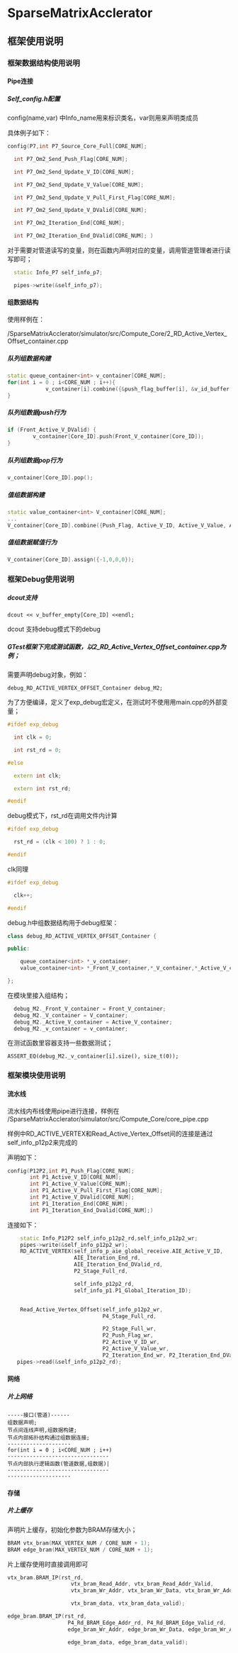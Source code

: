 

# SparseMatrixAcclerator

## 框架使用说明

### 框架数据结构使用说明

#### Pipe连接

##### Self_config.h配置

config(name,var) 中Info_name用来标识类名，var则用来声明类成员

具体例子如下：

```c++
config(P7,int P7_Source_Core_Full[CORE_NUM]; 

  int P7_Om2_Send_Push_Flag[CORE_NUM]; 

  int P7_Om2_Send_Update_V_ID[CORE_NUM]; 

  int P7_Om2_Send_Update_V_Value[CORE_NUM]; 

  int P7_Om2_Send_Update_V_Pull_First_Flag[CORE_NUM]; 

  int P7_Om2_Send_Update_V_DValid[CORE_NUM]; 

  int P7_Om2_Iteration_End[CORE_NUM]; 

  int P7_Om2_Iteration_End_DValid[CORE_NUM]; )
```

对于需要对管道读写的变量，则在函数内声明对应的变量，调用管道管理者进行读写即可；

```c++
  static Info_P7 self_info_p7;

  pipes->write(&self_info_p7);
```

#### 组数据结构

使用样例在：

/SparseMatrixAcclerator/simulator/src/Compute_Core/2_RD_Active_Vertex_Offset_container.cpp

##### 队列组数据构建

```cpp
static queue_container<int> v_container[CORE_NUM];
for(int i = 0 ; i<CORE_NUM ; i++){
            v_container[i].combine({&push_flag_buffer[i], &v_id_buffer[i], &v_value_buffer[i],&pull_first_flag_buffer[i]});
}
```

##### 队列组数据push行为

```cpp
if (Front_Active_V_DValid) {
        v_container[Core_ID].push(Front_V_container[Core_ID]);
}
```

##### 队列组数据pop行为

```cpp
v_container[Core_ID].pop();
```



##### 值组数据构建

```cpp
static value_container<int> V_container[CORE_NUM];
...
V_container[Core_ID].combine({Push_Flag, Active_V_ID, Active_V_Value, Active_V_Pull_First_Flag});
```

##### 值组数据赋值行为

```cpp
V_container[Core_ID].assign({-1,0,0,0});
```





### 框架Debug使用说明

##### dcout支持

`dcout << v_buffer_empty[Core_ID] <<endl;`

dcout 支持debug模式下的debug

##### GTest框架下完成测试函数，以2_RD_Active_Vertex_Offset_container.cpp为例；

需要声明debug对象，例如：

`debug_RD_ACTIVE_VERTEX_OFFSET_Container debug_M2;`

为了方便编译，定义了exp_debug宏定义，在测试时不使用用main.cpp的外部变量；

```cpp
#ifdef exp_debug

  int clk = 0;

  int rst_rd = 0;

#else

  extern int clk;

  extern int rst_rd;

#endif
```

debug模式下，rst_rd在调用文件内计算

```cpp
#ifdef exp_debug

  rst_rd = (clk < 100) ? 1 : 0;

#endif
```

clk同理

```cpp
#ifdef exp_debug

  clk++;

#endif
```

debug.h中组数据结构用于debug框架：

```cpp
class debug_RD_ACTIVE_VERTEX_OFFSET_Container {

public:

    queue_container<int> *_v_container;
    value_container<int> *_Front_V_container,*_V_container,*_Active_V_container;

};
```

在模块里接入组结构；

```cpp
  debug_M2._Front_V_container = Front_V_container;
  debug_M2._V_container = V_container;
  debug_M2._Active_V_container = Active_V_container;
  debug_M2._v_container = v_container;
```

在测试函数里容器支持一些数据测试；

`ASSERT_EQ(debug_M2._v_container[i].size(), size_t(0));`



### 框架模块使用说明

#### 流水线

流水线内布线使用pipe进行连接，样例在 /SparseMatrixAcclerator/simulator/src/Compute_Core/core_pipe.cpp

样例中RD_ACTIVE_VERTEX和Read_Active_Vertex_Offset间的连接是通过self_info_p12p2来完成的

声明如下：

```cpp
config(P12P2,int P1_Push_Flag[CORE_NUM];
       int P1_Active_V_ID[CORE_NUM];
       int P1_Active_V_Value[CORE_NUM];
       int P1_Active_V_Pull_First_Flag[CORE_NUM];
       int P1_Active_V_DValid[CORE_NUM];
       int P1_Iteration_End[CORE_NUM];
       int P1_Iteration_End_Dvalid[CORE_NUM];)
```

连接如下：

```cpp
    static Info_P12P2 self_info_p12p2_rd,self_info_p12p2_wr;
    pipes->write(&self_info_p12p2_wr);
	RD_ACTIVE_VERTEX(self_info_p_aie_global_receive.AIE_Active_V_ID,                                          self_info_p_aie_global_receive.AIE_Active_V_Updated,                                      AIE_Active_V_Pull_First_Flag_rd,                                                          self_info_p_aie_global_receive.AIE_Active_V_DValid,
                     AIE_Iteration_End_rd, 
                     AIE_Iteration_End_DValid_rd,
                     P2_Stage_Full_rd,

                     self_info_p12p2_rd,
                     self_info_p1.P1_Global_Iteration_ID);


    Read_Active_Vertex_Offset(self_info_p12p2_wr,
                              P4_Stage_Full_rd,

                              P2_Stage_Full_wr,
                              P2_Push_Flag_wr, 
                              P2_Active_V_ID_wr, 
                              P2_Active_V_Value_wr,                                                                     self_info_offset2uram.P2_Active_V_Offset_Addr,                                           P2_Active_V_Pull_First_Flag_wr,                                                           self_info_offset2uram.P2_Active_V_DValid,
                              P2_Iteration_End_wr, P2_Iteration_End_DValid_wr);
   pipes->read(&self_info_p12p2_rd);
```



#### 网络



##### 片上网络

```
-----接口(管道)------
组数据声明;
节点间连线声明,组数据构建;
节点内部拓扑结构通过组数据连接;
--------------------
for(int i = 0 ; i<CORE_NUM ; i++)
--------------------------------
节点内部执行逻辑函数(管道数据,组数据)|
--------------------------------
--------------------
```



#### 存储



##### 片上缓存

声明片上缓存，初始化参数为BRAM存储大小；

```cpp
BRAM vtx_bram(MAX_VERTEX_NUM / CORE_NUM + 1);
BRAM edge_bram(MAX_VERTEX_NUM / CORE_NUM + 1);
```

片上缓存使用时直接调用即可

```cpp
vtx_bram.BRAM_IP(rst_rd,
                    vtx_bram_Read_Addr, vtx_bram_Read_Addr_Valid,
                    vtx_bram_Wr_Addr, vtx_bram_Wr_Data, vtx_bram_Wr_Addr_Valid,

                    vtx_bram_data, vtx_bram_data_valid);

edge_bram.BRAM_IP(rst_rd,
                   P4_Rd_BRAM_Edge_Addr_rd, P4_Rd_BRAM_Edge_Valid_rd,
                   edge_bram_Wr_Addr, edge_bram_Wr_Data, edge_bram_Wr_Addr_Valid,

                   edge_bram_data, edge_bram_data_valid);
```



